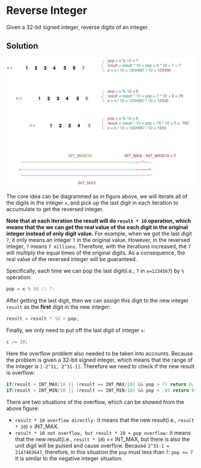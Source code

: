 # Reverse Integer
Given a 32-bit signed integer, reverse digits of an integer.

## Solution
  
![reverse_int](/reverse_int/res/reverse_int.png)
  
The core idea can be diagrammed as in figure above, we will iterate all of the digits in the integer `x`, and pick up the last digit in each iteration to accumulate to get the reversed integer.
  
**Note that at each iteration the result will do `result * 10` operation, which means that the we can get the real value of the each digit in the original integer instead of only digit value.** For example, when we got the last digit `7`, it only means an integer `7` in the original value. However, in the reversed integer, `7` means `7 millions`. Therefore, with the iterations increased, the `7` will multiply the equal times of the original digits. As a consequence, the real value of the reversed integer will be guaranteed.
  
Specifically, each time we can pop the last digit(i.e., `7` in `x=1234567`) by `%` operation:
```c
pop = x % 10 // 7;
```
After getting the last digit, then we can assign this digit to the new integer `result` as the **first** digit in the new integer:
```c
result = result * 10 + pop;
```
Finally, we only need to put off the last digit of integer `x`: 
```c
c /= 10;
```
Here the overflow problem also needed to be taken into accounts. Because the problem is given a 32-bit signed integer, which means that the range of the integer is `[-2^31, 2^31-1]`. Therefore we need to check if the new result is overflow:
```c
if(result > INT_MAX/10 || (result == INT_MAX/10) && pop > 7) return 0;
if(result < INT_MIN/10 || (result == INT_MIN/10) && pop < -8) return 0;
```
There are two situations of the overflow, which can be showed from the above figure:
- `result * 10 overflow directly:` it means that the new result(i.e., `result * 10`) > INT_MAX.
- `result * 10 not overflow, but result * 10 + pop overflow:` it means that the new result(i.e., `result * 10`) == INT_MAX, but there is also the unit digit will be pulsed and cause overflow. Because `2^31-1 = 2147483647`, therefore, in this situation the `pop` must less than `7`: `pop <= 7`
It is similar to the negative integer situation.